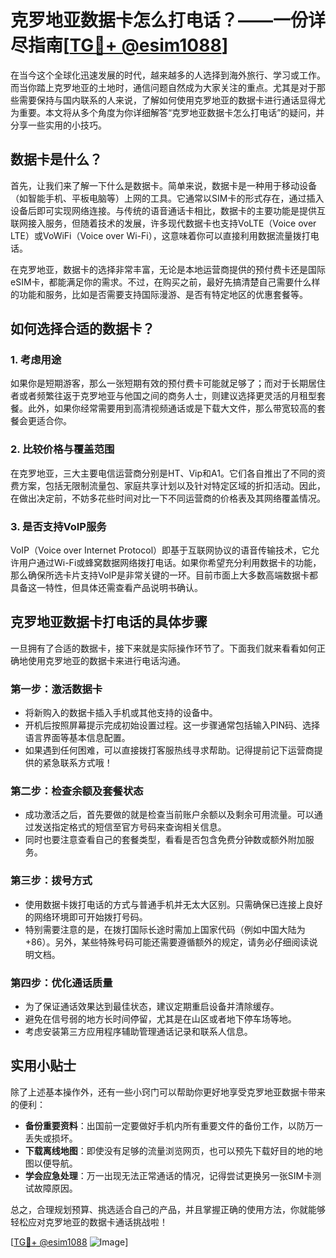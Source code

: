 # 克罗地亚数据卡怎么打电话？——一份详尽指南[[TG💪+ @esim1088](https://t.me/s/esim1088)]

在当今这个全球化迅速发展的时代，越来越多的人选择到海外旅行、学习或工作。而当你踏上克罗地亚的土地时，通信问题自然成为大家关注的重点。尤其是对于那些需要保持与国内联系的人来说，了解如何使用克罗地亚的数据卡进行通话显得尤为重要。本文将从多个角度为你详细解答“克罗地亚数据卡怎么打电话”的疑问，并分享一些实用的小技巧。

## 数据卡是什么？

首先，让我们来了解一下什么是数据卡。简单来说，数据卡是一种用于移动设备（如智能手机、平板电脑等）上网的工具。它通常以SIM卡的形式存在，通过插入设备后即可实现网络连接。与传统的语音通话卡相比，数据卡的主要功能是提供互联网接入服务，但随着技术的发展，许多现代数据卡也支持VoLTE（Voice over LTE）或VoWiFi（Voice over Wi-Fi），这意味着你可以直接利用数据流量拨打电话。

在克罗地亚，数据卡的选择非常丰富，无论是本地运营商提供的预付费卡还是国际eSIM卡，都能满足你的需求。不过，在购买之前，最好先搞清楚自己需要什么样的功能和服务，比如是否需要支持国际漫游、是否有特定地区的优惠套餐等。

## 如何选择合适的数据卡？

### 1. **考虑用途**
   如果你是短期游客，那么一张短期有效的预付费卡可能就足够了；而对于长期居住者或者频繁往返于克罗地亚与他国之间的商务人士，则建议选择更灵活的月租型套餐。此外，如果你经常需要用到高清视频通话或是下载大文件，那么带宽较高的套餐会更适合你。

### 2. **比较价格与覆盖范围**
   在克罗地亚，三大主要电信运营商分别是HT、Vip和A1。它们各自推出了不同的资费方案，包括无限制流量包、家庭共享计划以及针对特定区域的折扣活动。因此，在做出决定前，不妨多花些时间对比一下不同运营商的价格表及其网络覆盖情况。

### 3. **是否支持VoIP服务**
   VoIP（Voice over Internet Protocol）即基于互联网协议的语音传输技术，它允许用户通过Wi-Fi或蜂窝数据网络拨打电话。如果你希望充分利用数据卡的功能，那么确保所选卡片支持VoIP是非常关键的一环。目前市面上大多数高端数据卡都具备这一特性，但具体还需查看产品说明书确认。

## 克罗地亚数据卡打电话的具体步骤

一旦拥有了合适的数据卡，接下来就是实际操作环节了。下面我们就来看看如何正确地使用克罗地亚的数据卡来进行电话沟通。

### 第一步：激活数据卡
   - 将新购入的数据卡插入手机或其他支持的设备中。
   - 开机后按照屏幕提示完成初始设置过程。这一步骤通常包括输入PIN码、选择语言界面等基本信息配置。
   - 如果遇到任何困难，可以直接拨打客服热线寻求帮助。记得提前记下运营商提供的紧急联系方式哦！

### 第二步：检查余额及套餐状态
   - 成功激活之后，首先要做的就是检查当前账户余额以及剩余可用流量。可以通过发送指定格式的短信至官方号码来查询相关信息。
   - 同时也要注意查看自己的套餐类型，看看是否包含免费分钟数或额外附加服务。

### 第三步：拨号方式
   - 使用数据卡拨打电话的方式与普通手机并无太大区别。只需确保已连接上良好的网络环境即可开始拨打号码。
   - 特别需要注意的是，在拨打国际长途时需加上国家代码（例如中国大陆为+86）。另外，某些特殊号码可能还需要遵循额外的规定，请务必仔细阅读说明文档。

### 第四步：优化通话质量
   - 为了保证通话效果达到最佳状态，建议定期重启设备并清除缓存。
   - 避免在信号弱的地方长时间停留，尤其是在山区或者地下停车场等地。
   - 考虑安装第三方应用程序辅助管理通话记录和联系人信息。

## 实用小贴士

除了上述基本操作外，还有一些小窍门可以帮助你更好地享受克罗地亚数据卡带来的便利：

- **备份重要资料**：出国前一定要做好手机内所有重要文件的备份工作，以防万一丢失或损坏。
- **下载离线地图**：即使没有足够的流量浏览网页，也可以预先下载好目的地的地图以便导航。
- **学会应急处理**：万一出现无法正常通话的情况，记得尝试更换另一张SIM卡测试故障原因。

总之，合理规划预算、挑选适合自己的产品，并且掌握正确的使用方法，你就能够轻松应对克罗地亚的数据卡通话挑战啦！

[[TG💪+ @esim1088](https://t.me/s/esim1088) ![Image](https://i.postimg.cc/4NQfJmqS/Snipaste-2025-05-13-00-14-12.png)]